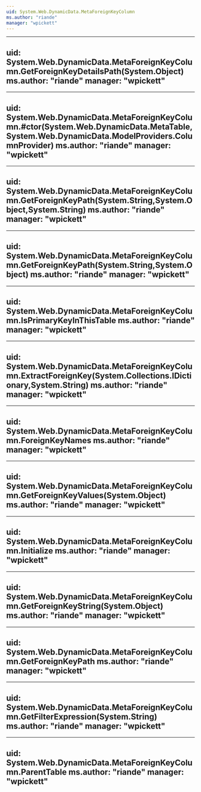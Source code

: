 ```yaml
---
uid: System.Web.DynamicData.MetaForeignKeyColumn
ms.author: "riande"
manager: "wpickett"
---
```


---
uid: System.Web.DynamicData.MetaForeignKeyColumn.GetForeignKeyDetailsPath(System.Object)
ms.author: "riande"
manager: "wpickett"
---

---
uid: System.Web.DynamicData.MetaForeignKeyColumn.#ctor(System.Web.DynamicData.MetaTable,System.Web.DynamicData.ModelProviders.ColumnProvider)
ms.author: "riande"
manager: "wpickett"
---

---
uid: System.Web.DynamicData.MetaForeignKeyColumn.GetForeignKeyPath(System.String,System.Object,System.String)
ms.author: "riande"
manager: "wpickett"
---

---
uid: System.Web.DynamicData.MetaForeignKeyColumn.GetForeignKeyPath(System.String,System.Object)
ms.author: "riande"
manager: "wpickett"
---

---
uid: System.Web.DynamicData.MetaForeignKeyColumn.IsPrimaryKeyInThisTable
ms.author: "riande"
manager: "wpickett"
---

---
uid: System.Web.DynamicData.MetaForeignKeyColumn.ExtractForeignKey(System.Collections.IDictionary,System.String)
ms.author: "riande"
manager: "wpickett"
---

---
uid: System.Web.DynamicData.MetaForeignKeyColumn.ForeignKeyNames
ms.author: "riande"
manager: "wpickett"
---

---
uid: System.Web.DynamicData.MetaForeignKeyColumn.GetForeignKeyValues(System.Object)
ms.author: "riande"
manager: "wpickett"
---

---
uid: System.Web.DynamicData.MetaForeignKeyColumn.Initialize
ms.author: "riande"
manager: "wpickett"
---

---
uid: System.Web.DynamicData.MetaForeignKeyColumn.GetForeignKeyString(System.Object)
ms.author: "riande"
manager: "wpickett"
---

---
uid: System.Web.DynamicData.MetaForeignKeyColumn.GetForeignKeyPath
ms.author: "riande"
manager: "wpickett"
---

---
uid: System.Web.DynamicData.MetaForeignKeyColumn.GetFilterExpression(System.String)
ms.author: "riande"
manager: "wpickett"
---

---
uid: System.Web.DynamicData.MetaForeignKeyColumn.ParentTable
ms.author: "riande"
manager: "wpickett"
---
